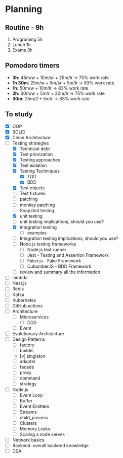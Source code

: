 # Planning
## Routine - 9h
1. Programing 5h
2. Lunch 1h
3. Exams 3h

## Pomodoro timers
- **3h:** 45m/w + 10m/sr + 25m/lr -> 75% work rate
- **1h 30m:** 25m/w + 5m/sr + 5m/lr -> 83% work rate
- **1h:** 50m/w + 10m/lr -> 83% work rate
- **2h:** 30m/w + 5m/r + 20m/lr -> 75% work rate
- **30m:** 25m/2 + 5m/r -> 83% work rate

## To study
- [x] OOP
- [x] SOLID
- [x] Clean Architecture
- [ ] Testing strategies
    - [x] Technical debt
    - [x] Test priorization
    - [x] Testing approaches
    - [x] Test isolation
    - [x] Testing Techniques
        - [x] TDD
        - [x] BDD
    - [x] Test objects
	- [ ] Test fixtures
	- [ ] patching
	- [ ] monkey patching
	- [ ] Snapshot testing
    - [x] unit testing
    - [ ] unit testing implications, should you use?
    - [x] integration testing
	    - [ ] examples
	- [ ] Integration testing implications, should you use?
	- [ ] Node.js testing frameworks
		- [ ] Node.js test runner
		- [ ] Jest - Testing and Assertion Framework
		- [ ] Faker.js - Fake Framework
		- [ ] CubumberJS - BDD Framework
	- [ ] review and summary all the information
- [ ] lambda
- [ ] Nest.js
- [ ] Redis
- [ ] Kafka
- [ ] Kubernetes
- [ ] GitHub actions
- [ ] Architecture
	- [ ] Microservices
	    - [ ] DDD
    - [ ] Event
- [ ] Evolutionary Architecture
- [ ] Design Patterns
    - [ ] factory
    - [ ] builder
    - [v] singleton
    - [ ] adapter
    - [ ] facade
    - [ ] proxy
    - [ ] command
    - [ ] strategy
- [ ] Node.js
    - [ ] Event Loop
    - [ ] Buffer
    - [ ] Event Emitters
    - [ ] Streams
    - [ ] child_process
    - [ ] Clusters
    - [ ] Memory Leaks
    - [ ] Scaling a node server.
- [ ] Network basics
- [ ] Backend: overall backend knowledge
- [ ] DSA
